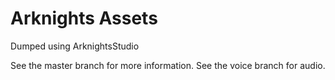 # Arknights Assets

Dumped using ArknightsStudio

See the master branch for more information.
See the voice branch for audio.
